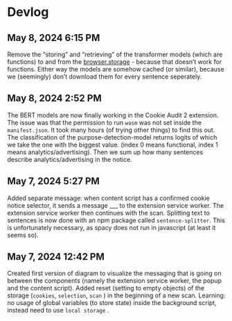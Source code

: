 # Devlog
## May 8, 2024 6:15 PM
Remove the “storing” and “retrieving” of the transformer models (which are functions) to and from the [browser.storage](http://browser.storage) - because that doesn’t work for functions. Either way the models are somehow cached (or similar), because we (seemingly) don’t download them for every sentence seperately.

## May 8, 2024 2:52 PM
The BERT models are now finally working in the Cookie Audit 2 extension. The issue was that the permission to run `wasm` was not set inside the `manifest.json`. It took many hours (of trying other things) to find this out.
The classification of the purpose-detection-model returns logits of which we take the one with the biggest value. (index 0 means functional, index 1 means analytics/advertising). Then we sum up how many sentences describe analytics/advertising in the notice.

## May 7, 2024 5:27 PM
Added separate message: when content script has a confirmed cookie notice selector, it sends a message ___ to the extension service worker. The extension service worker then continues with the scan.
Splitting text to sentences is now done with an npm package called `sentence-splitter`. This is unfortunately necessary, as spacy does not run in javascript (at least it seems so).

## May 7, 2024 12:42 PM
Created first version of diagram to visualize the messaging that is going on between the components (namely the extension service worker, the popup and the content script).
Added reset (setting to empty objects) of the storage (`cookies`, `selection`, `scan` ) in the beginning of a new scan.
Learning: no usage of global variables (to store state) inside the background script, instead need to use `local storage` .